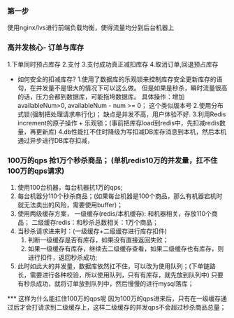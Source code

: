 ### 第一步
 使用nginx/lvs进行前端负载均衡，使得流量均分到后台机器上

### 高并发核心- 订单与库存
1.下单同时预占库存
2.支付
3.支付成功真正减扣库存
4.取消订单,回退预占库存

- 如何安全的扣减库存?
1.使用了数据库的乐观锁来控制库存安全更新库存的语句，在并发量不是很大的情况下可以这么做。
  但是如果是秒杀，瞬时流量很高的话，压力会都到数据库，可能拖垮数据库。
   具体操作：增加availableNum>0, availableNum - num >= 0； 这个类似版本号
2.使用分布式锁(强制把处理请求串行化)； 缺点是并发不高，用户体验不好.
3.利用Redis increment的原子操作 + 乐观锁；(事前把库存load到redis中，先扣减redis数量，再更新库)
4.db性能扛不住时降级为写扣减DB库存消息到本机，然后本机通过异步进行DB库存扣减，


### 100万的qps 抢1万个秒杀商品； (单机redis10万的并发量，扛不住100万的qps请求)
1. 使用100台机器，每台机器抗1万的qps;
2. 每台机器分110个秒杀商品；(如果每台机器是100个商品，那么有机器宕机时就无法卖出的风险，需要使用buffer)；
3. 使用两级缓存方案，
    一级缓存(redis/本机缓存): 和机器相关，存放110个商品；
    二级缓存redis：和秒杀总数相关：1万个商品；
4. 当秒杀请求进来时：(一级缓存+二级缓存进行库存扣件)
    1. 判断一级缓存是否有库存，如果没有直接返回失败；
    2. 如果一级缓存有库存，继续去二级缓存查看，如果二级缓存也有库存，则进行扣件，返回秒杀成功;
5. 此时如此大的并发量，数据库依然扛不住，可以改为使用队列；(下单链路长，需要进行各种校验，所以使用队列，只有有库存，就先放到队列中)
    只要有秒杀成功，就将订单放到队列中，然后慢慢的进行mysql落库；

*** 这样为什么能扛住100万的qps呢
    因为100万的qps进来后，只有在一级缓存通过后才会打请求到二级缓存上，这样二级缓存的并发qps不会超过秒杀商品总量；